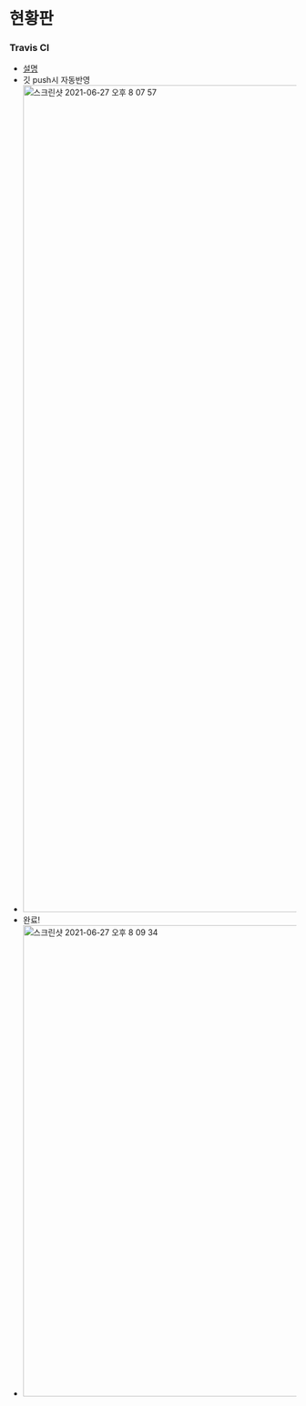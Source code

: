 # 현황판

### Travis CI
- [설명](https://github.com/Kimbeomchul/TIL/blob/main/%EC%8A%AC%EA%B8%B0%EB%A1%9C%EC%9A%B4%20CI%20%ED%99%98%EA%B2%BD/TravisCI.md)
- 깃 push시 자동반영
- <img width="1453" alt="스크린샷 2021-06-27 오후 8 07 57" src="https://user-images.githubusercontent.com/54543148/123542309-fbcaed80-d783-11eb-9733-873bacb4378f.png">
- 완료! 
- <img width="828" alt="스크린샷 2021-06-27 오후 8 09 34" src="https://user-images.githubusercontent.com/54543148/123542329-17ce8f00-d784-11eb-888f-d0748fb8e386.png">
 
